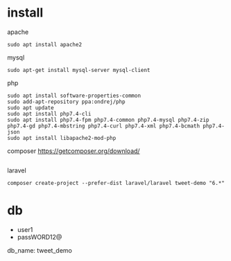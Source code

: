 # install 

apache
```
sudo apt install apache2
```

mysql
```
sudo apt-get install mysql-server mysql-client
```

php
```
sudo apt install software-properties-common
sudo add-apt-repository ppa:ondrej/php
sudo apt update
sudo apt install php7.4-cli
sudo apt install php7.4-fpm php7.4-common php7.4-mysql php7.4-zip php7.4-gd php7.4-mbstring php7.4-curl php7.4-xml php7.4-bcmath php7.4-json
sudo apt install libapache2-mod-php
```

composer
https://getcomposer.org/download/
```

```

laravel
```
composer create-project --prefer-dist laravel/laravel tweet-demo "6.*"
```

# db

* user1
* passWORD12@

db_name: tweet_demo